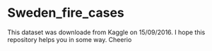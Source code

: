 # Sweden_fire_cases
This dataset was downloade from Kaggle on 15/09/2016. I hope this repository helps you in some way.
Cheerio
